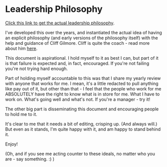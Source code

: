 # Leadership Philosophy

[Click this link to get the actual leadership philosophy](https://github.com/redmorestudio/leadership/blob/main/Seth's%20Leadership%20Philosophy%20v1.2.pdf).  

I've developed this over the years, and instantiated the actual idea of having an explicit philosophy (and early versions of the philosophy itself) with the help and guidance of Cliff Gilmore.  Cliff is quite the coach - read more about him [here](https://medium.com/@NorthofCenter/if-you-are-thinking-about-hiring-a-north-of-center-coach-8ea52e2fe452).

This document is aspirational. I hold myself to it as best I can, but part of it is that failure is expected and, in fact, encouraged. If you're not failing you're not trying hard enough.

Part of holding myself accountable to this was that I share my yearly review with anyone that works for me. I mean, it's a little redacted to pull anything like pay out of it, but other than that - I feel that the people who work for me ABSOLUTELY have the right to know what is in store for me.  What I have to work on.  What's going well and what's not.  If you're a manager - try it!

The other big part is disseminating this document and encouraging people to hold me to it. 

It's clear to me that it needs a bit of editing, crisping up. (And always will.)  But even as it stands, I'm quite happy with it, and am happy to stand behind it.  

Enjoy!

(Oh, and if you see me acting counter to these ideals, no matter who you are - say something. :) )
